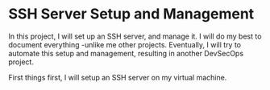 # SSH Server Setup and Management
In this project, I will set up an SSH server, and manage it. I will do my best to document everything -unlike me other projects. Eventually, I will try to automate this setup and management, resulting in another DevSecOps project.

First things first, I will setup an SSH server on my virtual machine.
